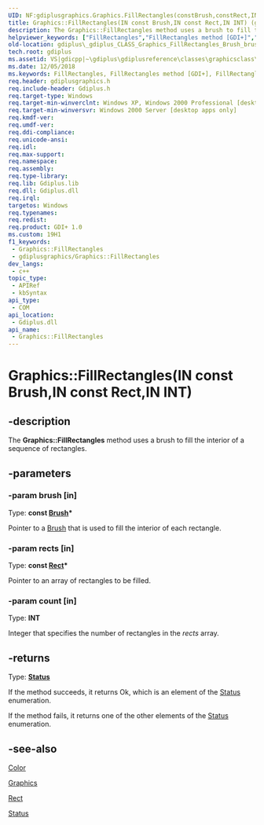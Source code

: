 ```yaml
---
UID: NF:gdiplusgraphics.Graphics.FillRectangles(constBrush,constRect,INT)
title: Graphics::FillRectangles(IN const Brush,IN const Rect,IN INT) (gdiplusgraphics.h)
description: The Graphics::FillRectangles method uses a brush to fill the interior of a sequence of rectangles.
helpviewer_keywords: ["FillRectangles","FillRectangles method [GDI+]","FillRectangles method [GDI+]","Graphics class","Graphics class [GDI+]","FillRectangles method","Graphics.FillRectangles","Graphics.FillRectangles(IN const Brush","IN const Rect","IN INT)","Graphics.FillRectangles(const Brush*","const Rect*","INT)","Graphics::FillRectangles","Graphics::FillRectangles(IN const Brush","IN const Rect","IN INT)","_gdiplus_CLASS_Graphics_FillRectangles_Brush_brush_Rect_rects_INT_count_","gdiplus._gdiplus_CLASS_Graphics_FillRectangles_Brush_brush_Rect_rects_INT_count_"]
old-location: gdiplus\_gdiplus_CLASS_Graphics_FillRectangles_Brush_brush_Rect_rects_INT_count_.htm
tech.root: gdiplus
ms.assetid: VS|gdicpp|~\gdiplus\gdiplusreference\classes\graphicsclass\graphicsmethods\graphicsfillrectanglesmethods\fillrectangles.htm
ms.date: 12/05/2018
ms.keywords: FillRectangles, FillRectangles method [GDI+], FillRectangles method [GDI+],Graphics class, Graphics class [GDI+],FillRectangles method, Graphics.FillRectangles, Graphics.FillRectangles(IN const Brush,IN const Rect,IN INT), Graphics.FillRectangles(const Brush*,const Rect*,INT), Graphics::FillRectangles, Graphics::FillRectangles(IN const Brush,IN const Rect,IN INT), _gdiplus_CLASS_Graphics_FillRectangles_Brush_brush_Rect_rects_INT_count_, gdiplus._gdiplus_CLASS_Graphics_FillRectangles_Brush_brush_Rect_rects_INT_count_
req.header: gdiplusgraphics.h
req.include-header: Gdiplus.h
req.target-type: Windows
req.target-min-winverclnt: Windows XP, Windows 2000 Professional [desktop apps only]
req.target-min-winversvr: Windows 2000 Server [desktop apps only]
req.kmdf-ver: 
req.umdf-ver: 
req.ddi-compliance: 
req.unicode-ansi: 
req.idl: 
req.max-support: 
req.namespace: 
req.assembly: 
req.type-library: 
req.lib: Gdiplus.lib
req.dll: Gdiplus.dll
req.irql: 
targetos: Windows
req.typenames: 
req.redist: 
req.product: GDI+ 1.0
ms.custom: 19H1
f1_keywords:
 - Graphics::FillRectangles
 - gdiplusgraphics/Graphics::FillRectangles
dev_langs:
 - c++
topic_type:
 - APIRef
 - kbSyntax
api_type:
 - COM
api_location:
 - Gdiplus.dll
api_name:
 - Graphics::FillRectangles
---
```


# Graphics::FillRectangles(IN const Brush,IN const Rect,IN INT)


## -description

The <b>Graphics::FillRectangles</b> method uses a brush to fill the interior of a sequence of rectangles.

## -parameters

### -param brush [in]

Type: <b>const <a href="/windows/desktop/api/gdiplusbrush/nl-gdiplusbrush-brush">Brush</a>*</b>

Pointer to a <a href="/windows/desktop/api/gdiplusbrush/nl-gdiplusbrush-brush">Brush</a> that is used to fill the interior of each rectangle.

### -param rects [in]

Type: <b>const <a href="/windows/desktop/api/gdiplustypes/nl-gdiplustypes-rect">Rect</a>*</b>

Pointer to an array of rectangles to be filled.

### -param count [in]

Type: <b>INT</b>

Integer that specifies the number of rectangles in the <i>rects</i> array.

## -returns

Type: <b><a href="/windows/desktop/api/gdiplustypes/ne-gdiplustypes-status">Status</a></b>

If the method succeeds, it returns Ok, which is an element of the <a href="/windows/desktop/api/gdiplustypes/ne-gdiplustypes-status">Status</a> enumeration.

If the method fails, it returns one of the other elements of the <a href="/windows/desktop/api/gdiplustypes/ne-gdiplustypes-status">Status</a> enumeration.

## -see-also

<a href="/windows/desktop/api/gdipluscolor/nl-gdipluscolor-color">Color</a>



<a href="/windows/desktop/api/gdiplusgraphics/nl-gdiplusgraphics-graphics">Graphics</a>



<a href="/windows/desktop/api/gdiplustypes/nl-gdiplustypes-rect">Rect</a>



<a href="/windows/desktop/api/gdiplustypes/ne-gdiplustypes-status">Status</a>

